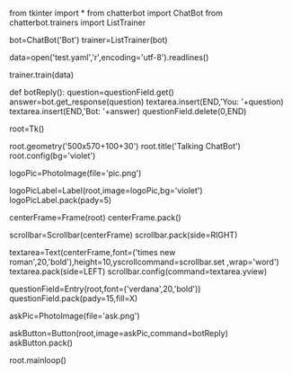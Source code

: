 from tkinter import *
from chatterbot import ChatBot
from chatterbot.trainers import ListTrainer


bot=ChatBot('Bot')
trainer=ListTrainer(bot)

data=open('test.yaml','r',encoding='utf-8').readlines()

trainer.train(data)

def botReply():
    question=questionField.get()
    answer=bot.get_response(question)
    textarea.insert(END,'You: '+question)
    textarea.insert(END,'Bot: '+answer)
    questionField.delete(0,END)



root=Tk()

root.geometry('500x570+100+30')
root.title('Talking ChatBot')
root.config(bg='violet')

logoPic=PhotoImage(file='pic.png')

logoPicLabel=Label(root,image=logoPic,bg='violet')
logoPicLabel.pack(pady=5)

centerFrame=Frame(root)
centerFrame.pack()

scrollbar=Scrollbar(centerFrame)
scrollbar.pack(side=RIGHT)

textarea=Text(centerFrame,font=('times new roman',20,'bold'),height=10,yscrollcommand=scrollbar.set
              ,wrap='word')
textarea.pack(side=LEFT)
scrollbar.config(command=textarea.yview)

questionField=Entry(root,font=('verdana',20,'bold'))
questionField.pack(pady=15,fill=X)

askPic=PhotoImage(file='ask.png')


askButton=Button(root,image=askPic,command=botReply)
askButton.pack()

root.mainloop()
